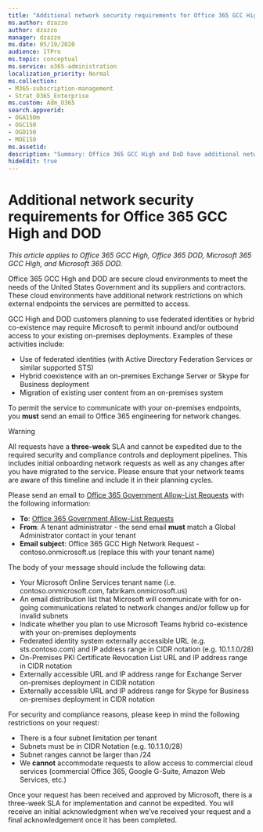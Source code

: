 ```yaml
---
title: "Additional network security requirements for Office 365 GCC High and DoD"
ms.author: dzazzo
author: dzazzo
manager: dzazzo
ms.date: 05/19/2020
audience: ITPro
ms.topic: conceptual
ms.service: o365-administration
localization_priority: Normal
ms.collection: 
- M365-subscription-management
- Strat_O365_Enterprise
ms.custom: Adm_O365
search.appverid:
- OGA150m
- OGC150
- OGD150
- MOE150
ms.assetid: 
description: "Summary: Office 365 GCC High and DoD have additional network security requirements"
hideEdit: true
---
```


# Additional network security requirements for Office 365 GCC High and DOD

*This article applies to Office 365 GCC High, Office 365 DOD, Microsoft 365 GCC High, and Microsoft 365 DOD.*

Office 365 GCC High and DOD are secure cloud environments to meet the needs of the United States Government and its suppliers and contractors.  These cloud environments have additional network restrictions on which external endpoints the services are permitted to access.

GCC High and DOD customers planning to use federated identities or hybrid co-existence may require Microsoft to permit inbound and/or outbound access to your existing on-premises deployments.  Examples of these activities include:

* Use of federated identities (with Active Directory Federation Services or similar supported STS)
* Hybrid coexistence with an on-premises Exchange Server or Skype for Business deployment
* Migration of existing user content from an on-premises system

To permit the service to communicate with your on-premises endpoints, you **must** send an email to Office 365 engineering for network changes.

> [!WARNING]
> All requests have a **three-week** SLA and cannot be expedited due to the required security and compliance controls and deployment pipelines.  This includes initial onboarding network requests as well as any changes after you have migrated to the service.  Please ensure that your network teams are aware of this timeline and include it in their planning cycles.

Please send an email to [Office 365 Government Allow-List Requests](mailto:o365gwlt@microsoft.com) with the following information:

* **To**: [Office 365 Government Allow-List Requests](mailto:o365gwlt@microsoft.com)
* **From**: A tenant administrator - the send email **must** match a Global Administrator contact in your tenant
* **Email subject**: Office 365 GCC High Network Request - contoso.onmicrosoft.us (replace this with your tenant name)

The body of your message should include the following data:

* Your Microsoft Online Services tenant name (i.e. contoso.onmicrosoft.com, fabrikam.onmicrosoft.us)
* An email distribution list that Microsoft will communicate with for on-going communications related to network changes and/or follow up for invalid subnets
* Indicate whether you plan to use Microsoft Teams hybrid co-existence with your on-premises deployments
* Federated identity system externally accessible URL (e.g. sts.contoso.com) and IP address range in CIDR notation (e.g. 10.1.1.0/28)
* On-Premises PKI Certificate Revocation List URL and IP address range in CIDR notation
* Externally accessible URL and IP address range for Exchange Server on-premises deployment in CIDR notation
* Externally accessible URL and IP address range for Skype for Business on-premises deployment in CIDR notation

For security and compliance reasons, please keep in mind the following restrictions on your request:

* There is a four subnet limitation per tenant
* Subnets must be in CIDR Notation (e.g. 10.1.1.0/28)
* Subnet ranges cannot be larger than /24
* We **cannot** accommodate requests to allow access to commercial cloud services (commercial Office 365, Google G-Suite, Amazon Web Services, etc.)

Once your request has been received and approved by Microsoft, there is a three-week SLA for implementation and cannot be expedited.  You will receive an initial acknowledgment when we’ve received your request and a final acknowledgement once it has been completed.
